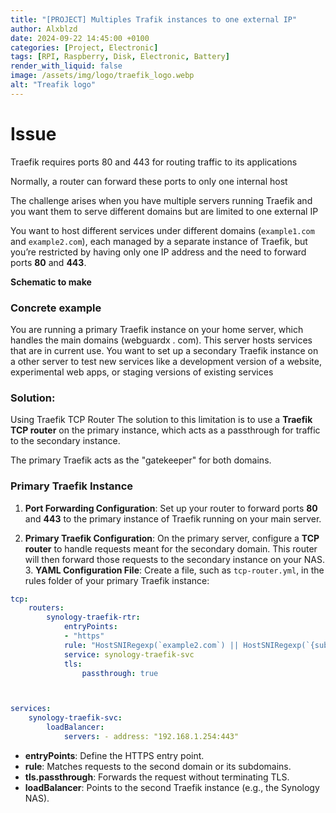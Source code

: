 ```yaml
---
title: "[PROJECT] Multiples Trafik instances to one external IP"
author: Alxblzd
date: 2024-09-22 14:45:00 +0100
categories: [Project, Electronic]
tags: [RPI, Raspberry, Disk, Electronic, Battery]
render_with_liquid: false
image: /assets/img/logo/traefik_logo.webp
alt: "Treafik logo"
---
```




# Issue

Traefik requires ports 80 and 443 for routing traffic to its applications

Normally, a router can forward these ports to only one internal host

The challenge arises when you have multiple servers running Traefik and you want them to serve different domains but are limited to one external IP

You want to host different services under different domains (`example1.com` and `example2.com`), each managed by a separate instance of Traefik, but you’re restricted by having only one IP address and the need to forward ports **80** and **443**.  


**Schematic to make**


### Concrete example

You are running a primary Traefik instance on your home server, which handles the main domains (webguardx . com). 
This server hosts services that are in current use. You want to set up a secondary Traefik instance on a other server to test new services like a development version of a website, experimental web apps, or staging versions of existing services

### Solution: 

Using Traefik TCP Router The solution to this limitation is to use a **Traefik TCP router** on the primary instance, which acts as a passthrough for traffic to the secondary instance. 

The primary Traefik acts as the "gatekeeper" for both domains.  

### Primary Traefik Instance

1. **Port Forwarding Configuration**: Set up your router to forward ports **80** and **443** to the primary instance of Traefik running on your main server.  

2. **Primary Traefik Configuration**: On the primary server, configure a **TCP router** to handle requests meant for the secondary domain. This router will then forward those requests to the secondary instance on your NAS.  3. **YAML Configuration File**: Create a file, such as `tcp-router.yml`, in the rules folder of your primary Traefik instance:     


```yaml
tcp: 
	routers: 
		synology-traefik-rtr: 
			entryPoints: 
			- "https"
			rule: "HostSNIRegexp(`example2.com`) || HostSNIRegexp(`{subdomain:[a-z]+}.example2.com`)" 
			service: synology-traefik-svc 
			tls: 
				passthrough: true 



services: 
	synology-traefik-svc: 
		loadBalancer: 
			servers: - address: "192.168.1.254:443"

```

- **entryPoints**: Define the HTTPS entry point.
- **rule**: Matches requests to the second domain or its subdomains.
- **tls.passthrough**: Forwards the request without terminating TLS.
- **loadBalancer**: Points to the second Traefik instance (e.g., the Synology NAS).
